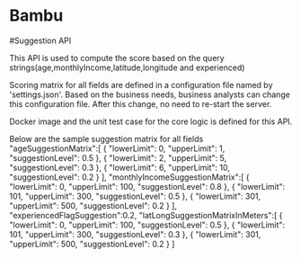 # Bambu
#Suggestion API

This API is used to compute the score based on the query strings(age,monthlyIncome,latitude,longitude and experienced)

Scoring matrix for all fields are defined  in a configuration file named by 'settings.json'. 
Based on the business needs, business analysts can change this configuration file. 
After this change, no need to re-start the server.

Docker image and the unit test case for the core logic is defined for this API.

Below are the sample suggestion matrix for all fields
"ageSuggestionMatrix":[
        {
            "lowerLimit": 0,
            "upperLimit": 1,
            "suggestionLevel": 0.5
        },
        {
            "lowerLimit": 2,
            "upperLimit": 5,
            "suggestionLevel": 0.3
        },
        {
            "lowerLimit": 6,
            "upperLimit": 10,
            "suggestionLevel": 0.2
        }
    ],
    "monthlyIncomeSuggestionMatrix":[
        {
            "lowerLimit": 0,
            "upperLimit": 100,
            "suggestionLevel": 0.8
        },
        {
            "lowerLimit": 101,
            "upperLimit": 300,
            "suggestionLevel": 0.5
        },
        {
            "lowerLimit": 301,
            "upperLimit": 500,
            "suggestionLevel": 0.2
        }
    ],
    "experiencedFlagSuggestion":0.2,
    "latLongSuggestionMatrixInMeters":[
        {
            "lowerLimit": 0,
            "upperLimit": 100,
            "suggestionLevel": 0.5
        },
        {
            "lowerLimit": 101,
            "upperLimit": 300,
            "suggestionLevel": 0.3
        },
        {
            "lowerLimit": 301,
            "upperLimit": 500,
            "suggestionLevel": 0.2
        }
    ]
